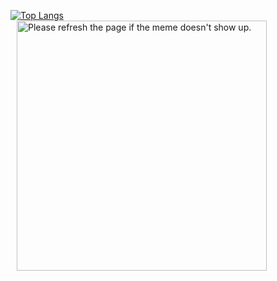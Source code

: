 

[![Top Langs](https://github-readme-stats.vercel.app/api/top-langs/?username=rohcatman&layout=compact&count-private=true)](https://github.com/anuraghazra/github-readme-stats)
<img src='https://random-memer.herokuapp.com/' title="Meme" alt="Please refresh the page if the meme doesn't show up." style="height : auto; width:400px; margin-left : 10px; margin-right : 10px;">

<!-- Markdown -->

